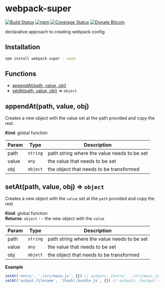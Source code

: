 # webpack-super
[![Build Status](https://travis-ci.org/tusharmath/webpack-super.svg?branch=master)](https://travis-ci.org/tusharmath/webpack-super)
[![npm](https://img.shields.io/npm/v/webpack-super.svg)](https://www.npmjs.com/package/webpack-super)
[![Coverage Status](https://coveralls.io/repos/github/tusharmath/webpack-super/badge.svg)](https://coveralls.io/github/tusharmath/webpack-super)
[![Donate Bitcoin](https://img.shields.io/badge/donate-bitcoin-green.svg)](https://www.coinbase.com/tusharmath)

declarative approach to creating webpack config

## Installation

```bash
npm install webpack-super --save
```

## Functions

* [appendAt(path, value, obj)](#appendAt)
* [setAt(path, value, obj)](#setAt) ⇒ <code>object</code>

<a name="appendAt"></a>

## appendAt(path, value, obj)
Creates a new object with the value set at the path provided and copy the rest.

**Kind**: global function  

| Param | Type | Description |
| --- | --- | --- |
| path | <code>string</code> | path string where the value needs to be set |
| value | <code>any</code> | the value that needs to be set |
| obj | <code>object</code> | the object that needs to be transformed |

<a name="setAt"></a>

## setAt(path, value, obj) ⇒ <code>object</code>
Creates a new object with the `value` set at the `path` provided and copy the rest.

**Kind**: global function  
**Returns**: <code>object</code> - - the new object with the `value`  

| Param | Type | Description |
| --- | --- | --- |
| path | <code>string</code> | path string where the value needs to be set |
| value | <code>any</code> | the value that needs to be set |
| obj | <code>object</code> | the object that needs to be transformed |

**Example**  
```js
setAt('entry', './src/main.js', {}) // outputs: {entry: './src/main.js'}
setAt('output.filename', '[hash].bundle.js', {}) // outputs: {output: {filename: '[hash].bundle.js'}}
```

